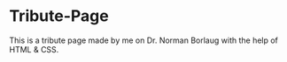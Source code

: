 # Tribute-Page
This is a tribute page made by me on Dr. Norman Borlaug with the help of HTML & CSS.
